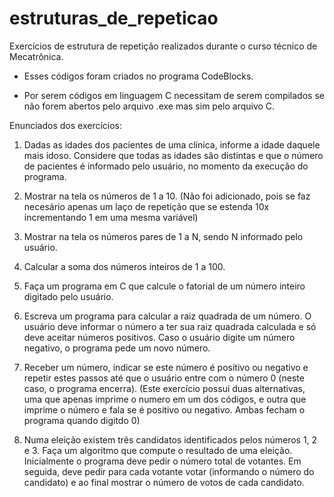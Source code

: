 # estruturas_de_repeticao

Exercícios de estrutura de repetição realizados durante o curso técnico de Mecatrônica.

  - Esses códigos foram criados no programa CodeBlocks.

  - Por serem códigos em linguagem C necessitam de serem compilados se não forem abertos pelo arquivo .exe mas sim pelo arquivo C.

Enunciados dos exercícios:

1) Dadas as idades dos pacientes de uma clínica, informe a idade daquele mais idoso. Considere que todas as idades são distintas e que o número de pacientes é informado pelo usuário, no momento da execução do programa.

2) Mostrar na tela os números de 1 a 10. (Não foi adicionado, pois se faz necesário apenas um laço de repetição que se estenda 10x incrementando 1 em uma mesma variável)

3) Mostrar na tela os números pares de 1 a N, sendo N informado pelo usuário.

4) Calcular a soma dos números inteiros de 1 a 100.

5) Faça um programa em C que calcule o fatorial de um número inteiro digitado pelo usuário.

6) Escreva um programa para calcular a raiz quadrada de um número. O usuário deve informar o número a ter sua raiz quadrada calculada e só deve aceitar números positivos. Caso o usuário digite um número negativo, o programa pede um novo número.

7) Receber um número, indicar se este número é positivo ou negativo e repetir estes passos até que o usuário entre com o número 0 (neste caso, o programa encerra). (Este exercício possui duas alternativas, uma que apenas imprime o numero em um dos códigos, e outra que imprime o número e fala se é positivo ou negativo. Ambas fecham o programa quando digitdo 0)

8) Numa eleição existem três candidatos identificados pelos números 1, 2 e 3. Faça um algoritmo que compute o resultado de uma eleição. Inicialmente o programa deve pedir o número total de votantes. Em seguida, deve pedir para cada votante votar (informando o número do candidato) e ao final mostrar o número de votos de cada candidato.
